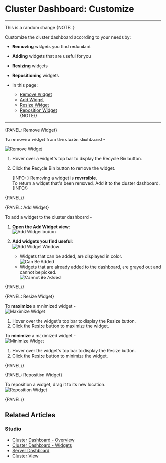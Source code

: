 ﻿# Cluster Dashboard: Customize
---
This is a random change
{NOTE: }

Customize the cluster dashboard according to your needs by:  

* **Removing** widgets you find redundant  
* **Adding** widgets that are useful for you  
* **Resizing** widgets  
* **Repositioning** widgets  

* In this page:  
  * [Remove Widget](../../../studio/cluster/cluster-dashboard/cluster-dashboard-customize#remove-widget)  
  * [Add Widget](../../../studio/cluster/cluster-dashboard/cluster-dashboard-customize#add-widget)  
  * [Resize Widget](../../../studio/cluster/cluster-dashboard/cluster-dashboard-customize#resize-widget)  
  * [Reposition Widget](../../../studio/cluster/cluster-dashboard/cluster-dashboard-customize#reposition-widget)  
{NOTE/}

---

{PANEL: Remove Widget}

To remove a widget from the cluster dashboard -  

![Remove Widget](images/cluster-dashboard-04-remove-widget.png "Remove Widget")

1. Hover over a widget's top bar to display the Recycle Bin button.  
2. Click the Recycle Bin button to remove the widget.  

    {INFO: }
     Removing a widget is **reversible**.  
     To return a widget that's been removed, [Add it](../../../studio/cluster/cluster-dashboard/cluster-dashboard-customize#add-widget) 
     to the cluster dashboard.  
    {INFO/}

{PANEL/}

{PANEL: Add Widget}

To add a widget to the cluster dashboard -  

1. **Open the Add Widget view**:  
   ![Add Widget button](images/cluster-dashboard-05_1-add-widget-control.png "Add Widget button")

2. **Add widgets you find useful**:  
   ![Add Widget Window](images/cluster-dashboard-05_2-add-widget-window.png "Add Widget Window")
    * Widgets that can be added, are displayed in color.  
      ![Can Be Added](images/cluster-dashboard-05_3-add-widget-pickable.png "Can Be Added")
    * Widgets that are already added to the dashboard, are grayed out and cannot be picked.  
      ![Cannot Be Added](images/cluster-dashboard-05_4-add-widget-unpickable.png "Cannot Be Added")

{PANEL/}

{PANEL: Resize Widget}

To **maximize** a minimized widget -  
![Maximize Widget](images/cluster-dashboard-06-resize-widget-max.png "Maximize Widget")

1. Hover over the widget's top bar to display the Resize button.  
2. Click the Resize button to maximize the widget.  

To **minimize** a maximized widget -  
![Minimize Widget](images/cluster-dashboard-07-resize-widget-min.png "Minimize Widget")

1. Hover over the widget's top bar to display the Resize button.  
2. Click the Resize button to minimize the widget.  

{PANEL/}

{PANEL: Reposition Widget}

To reposition a widget, drag it to its new location.  
![Reposition Widget](images/cluster-dashboard-08-drag-widget.png "Reposition Widget")

{PANEL/}

## Related Articles  

### Studio  
- [Cluster Dashboard - Overview](../../../studio/cluster/cluster-dashboard/cluster-dashboard-overview)  
- [Cluster Dashboard - Widgets](../../../studio/cluster/cluster-dashboard/cluster-dashboard-widgets)  
- [Server Dashboard](../../../studio/server/server-dashboard)  
- [Cluster View](../../../studio/cluster/cluster-view)

